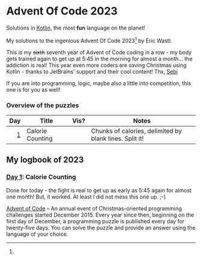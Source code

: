 # Advent Of Code 2023

Solutions in [Kotlin][kotlin], the most **fun** language on the planet!

My solutions to the ingenious Advent Of Code 2023[^aoc] by Eric Wastl.

This is my ~~sixth~~ seventh year of Advent of Code coding in a row - my body gets trained again to get up at 5:45 in the
morning for almost a month... the addiction is real! This year even more coders are saving Christmas using Kotlin -
thanks to JetBrains' support and their cool content! Thx, [Sebi][sebi]

If you are into programming, logic, maybe also a little into competition, this one is for you as well!

### Overview of the puzzles

|  Day | Title                   | Vis? | Notes                                                                                             |
|-----:|-------------------------|------|---------------------------------------------------------------------------------------------------|
|  [1] | Calorie Counting        |      | Chunks of calories, delimited by blank lines. Split it!                                           |

## My logbook of 2023

### [Day 1][1]: Calorie Counting

Done for today - the fight is real to get up as early as 5:45 again for almost one month! But, it worked. At least I did
not mess this one up. ;-)

[^aoc]:
[Advent of Code][aoc] – An annual event of Christmas-oriented programming challenges started December 2015.
Every year since then, beginning on the first day of December, a programming puzzle is published every day for
twenty-five days.
You can solve the puzzle and provide an answer using the language of your choice.

[aoc]: https://adventofcode.com

[kotlin]: https://www.kotlinlang.org/

[sebi]: https://github.com/SebastianAigner

[1]: src/main/kotlin/Day01.kt

[2]: src/main/kotlin/Day02.kt

[3]: src/main/kotlin/Day03.kt

[4]: src/main/kotlin/Day04.kt

[5]: src/main/kotlin/Day05.kt

[6]: src/main/kotlin/Day06.kt

[7]: src/main/kotlin/Day07.kt

[8]: src/main/kotlin/Day08.kt

[9]: src/main/kotlin/Day09.kt

[10]: src/main/kotlin/Day10.kt

[11]: src/main/kotlin/Day11.kt

[12]: src/main/kotlin/Day12.kt

[13]: src/main/kotlin/Day13.kt

[14]: src/main/kotlin/Day14.kt

[15]: src/main/kotlin/Day15.kt